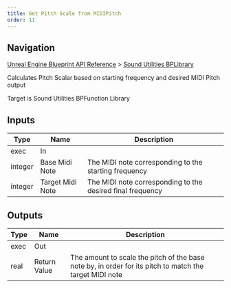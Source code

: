 ```yaml
---
title: Get Pitch Scale from MIDIPitch
order: 11
---
```

## Navigation

[Unreal Engine Blueprint API Reference](https://dev.epicgames.com/documentation/en-us/unreal-engine/BlueprintAPI) > [Sound Utilities BPLibrary](https://dev.epicgames.com/documentation/en-us/unreal-engine/BlueprintAPI/SoundUtilitiesBPLibrary)

Calculates Pitch Scalar based on starting frequency and desired MIDI Pitch output

Target is Sound Utilities BPFunction Library

## Inputs

| Type | Name | Description |
| --- | --- | --- |
| exec | In |  |
| integer | Base Midi Note | The MIDI note corresponding to the starting frequency |
| integer | Target Midi Note | The MIDI note corresponding to the desired final frequency |

## Outputs

| Type | Name | Description |
| --- | --- | --- |
| exec | Out |  |
| real | Return Value | The amount to scale the pitch of the base note by, in order for its pitch to match the target MIDI note |

